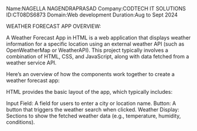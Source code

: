 Name:NAGELLA NAGENDRAPRASAD
Company:CODTECH IT SOLUTIONS
ID:CT08DS6873
Domain:Web development
Duration:Aug to Sept 2024


WEATHER FORECAST APP OVERVIEW:

A Weather Forecast App in HTML is a web application that displays weather information for a specific location using an external weather API (such as OpenWeatherMap or WeatherAPI). This project typically involves a combination of HTML, CSS, and JavaScript, along with data fetched from a weather service API.

Here’s an overview of how the components work together to create a weather forecast app:


HTML provides the basic layout of the app, which typically includes:

Input Field: A field for users to enter a city or location name.
Button: A button that triggers the weather search when clicked.
Weather Display: Sections to show the fetched weather data (e.g., temperature, humidity, conditions).
